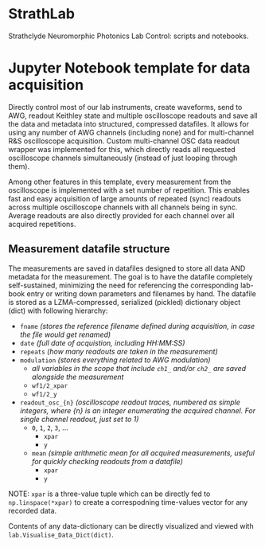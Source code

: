 # StrathLab
Strathclyde Neuromorphic Photonics Lab Control: scripts and notebooks.

# Jupyter Notebook template for data acquisition

Directly control most of our lab instruments, create waveforms, send to AWG, readout Keithley state and multiple oscilloscope readouts and save all the data and metadata into structured, compressed datafiles. 
It allows for using any number of AWG channels (including none) and for multi-channel R&S oscilloscope acquisition. Custom multi-channel OSC data readout wrapper was implemented for this, which directly reads all requested oscilloscope channels simultaneously (instead of just looping through them).

Among other features in this template, every measurement from the oscilloscope is implemented with a set number of repetition. This enables fast and easy acquisition of large amounts of repeated (sync) readouts across multiple oscilloscope channels with all channels being in sync. Average readouts are also directly provided for each channel over all acquired repetitions.

## Measurement datafile structure

The measurements are saved in datafiles designed to store all data AND metadata for the measurement.
The goal is to have the datafile completely self-sustained, minimizing the need for referencing the corresponding lab-book entry or writing down parameters and filenames by hand.
The datafile is stored as a LZMA-compressed, serialized (pickled) dictionary object (dict) with following hierarchy:

- `fname` _(stores the reference filename defined during acquisition, in case the file would get renamed)_
- `date` _(full date of acquistion, including HH:MM:SS)_
- `repeats` _(how many readouts are taken in the measurement)_
- `modulation` _(stores everything related to AWG modulation)_
    - _all variables in the scope that include `ch1_` and/or `ch2_` are saved alongside the measurement_
    - `wf1/2_xpar`
    - `wf1/2_y`
- `readout_osc_{n}` _(oscilloscope readout traces, numbered as simple integers, where {n} is an integer enumerating the acquired channel. For single channel readout, just set to 1)_
    - `0`, `1`, `2`, `3`, ...
        - `xpar `
        - `y`
    - `mean` _(simple arithmetic mean for all acquired measurements, useful for quickly checking readouts from a datafile)_
        - `xpar`
        - `y`

NOTE: `xpar` is a three-value tuple which can be directly fed to `np.linspace(*xpar)` to create a correspodning time-values vector for any recorded data.

Contents of any data-dictionary can be directly visualized and viewed with `lab.Visualise_Data_Dict(dict)`.
